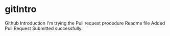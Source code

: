 # gitIntro
Github Introduction
I'm trying the Pull request procedure
Readme file Added
Pull Request Submitted successfully.
